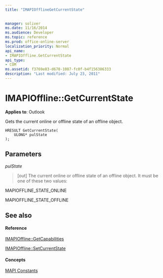 ```yaml
---
title: "IMAPIOfflineGetCurrentState"
 
 
manager: soliver
ms.date: 11/16/2014
ms.audience: Developer
ms.topic: reference
ms.prod: office-online-server
localization_priority: Normal
api_name:
- IMAPIOffline.GetCurrentState
api_type:
- COM
ms.assetid: f3769e83-d678-1087-fc0f-b4f156386333
description: "Last modified: July 23, 2011"
---
```


# IMAPIOffline::GetCurrentState

  
  
**Applies to**: Outlook 
  
Gets the current online or offline state of an offline object.
  
```
HRESULT GetCurrentState( 
    ULONG* pulState 
);
```

## Parameters

 _pulState_
  
> [out] The current online or offline state of an offline object. It must be one of these two values:
    
MAPIOFFLINE_STATE_ONLINE
  
> 
    
MAPIOFFLINE_STATE_OFFLINE
  
> 
    
## See also

#### Reference

[IMAPIOffline::GetCapabilities](imapioffline-getcapabilities.md)
  
[IMAPIOffline::SetCurrentState](imapioffline-setcurrentstate.md)
#### Concepts

[MAPI Constants](mapi-constants.md)


